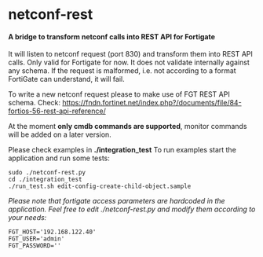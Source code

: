 # netconf-rest
#### A bridge to transform netconf calls into REST API for Fortigate

It will listen to netconf request (port 830) and transform them into REST API calls. Only valid for Fortigate for now.
It does not validate internally against any schema. If the request is malformed, i.e. not according to a format FortiGate can understand, it will fail.

To write a new netconf request please to make use of FGT REST API schema.
Check: https://fndn.fortinet.net/index.php?/documents/file/84-fortios-56-rest-api-reference/

At the moment **only cmdb commands are supported**, monitor commands will be added on a later version.

Please check examples in **./integration_test**
To run examples start the application and run some tests:

```
sudo ./netconf-rest.py
cd ./integration_test
./run_test.sh edit-config-create-child-object.sample
```

*Please note that fortigate access parameters are hardcoded in the application.
Feel free to edit ./netconf-rest.py and modify them according to your needs:*
```
FGT_HOST='192.168.122.40'
FGT_USER='admin'
FGT_PASSWORD=''
```